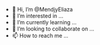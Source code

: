 - 👋 Hi, I’m @MendjyEliaza
- 👀 I’m interested in ...
- 🌱 I’m currently learning ...
- 💞️ I’m looking to collaborate on ...
- 📫 How to reach me ...

<!---
MendjyEliaza/MendjyEliaza is a ✨ special ✨ repository because its `README.md` (this file) appears on your GitHub profile.
You can click the Preview link to take a look at your changes.
--->
